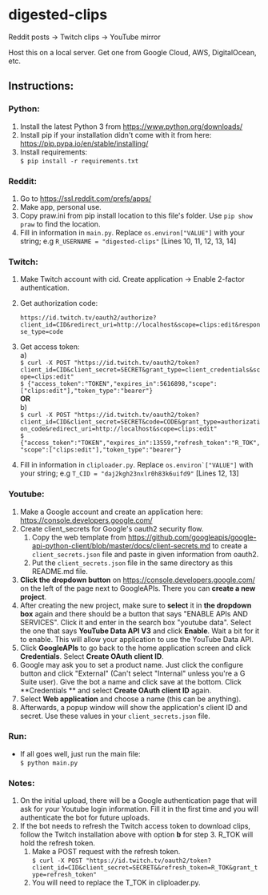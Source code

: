 # digested-clips
Reddit posts -> Twitch clips -> YouTube mirror

Host this on a local server. Get one from Google Cloud, AWS, DigitalOcean, etc.

## Instructions:

### Python:
1) Install the latest Python 3 from https://www.python.org/downloads/
2) Install pip if your installation didn't come with it from here: https://pip.pypa.io/en/stable/installing/
3) Install requirements:<br>
``$ pip install -r requirements.txt``

### Reddit:
1) Go to https://ssl.reddit.com/prefs/apps/
2) Make app, personal use.
3) Copy praw.ini from pip install location to this file's folder. Use ``pip show praw`` to find the location.
4) Fill in information in ``main.py``. Replace ``os.environ["VALUE"]`` with your string; e.g ``R_USERNAME = "digested-clips"`` [Lines 10, 11, 12, 13, 14]

### Twitch:
1) Make Twitch account with cid. Create application -> Enable 2-factor authentication.
2) Get authorization code:

    ``https://id.twitch.tv/oauth2/authorize?client_id=CID&redirect_uri=http://localhost&scope=clips:edit&response_type=code``

3) Get access token:<br>
    a)<br>
    ``$ curl -X POST "https://id.twitch.tv/oauth2/token?client_id=CID&client_secret=SECRET&grant_type=client_credentials&scope=clips:edit"``<br>
    ``$ {"access_token":"TOKEN","expires_in":5616898,"scope":["clips:edit"],"token_type":"bearer"}``<br>
__OR__<br>
    b)<br>
    ``$ curl -X POST "https://id.twitch.tv/oauth2/token?client_id=CID&client_secret=SECRET&code=CODE&grant_type=authorization_code&redirect_uri=http://localhost&scope=clips:edit"``<br>
    ``$ {"access_token":"TOKEN","expires_in":13559,"refresh_token":"R_TOK","scope":["clips:edit"],"token_type":"bearer"}``<br>

4) Fill in information in ``cliploader.py``. Replace ``os.environ`["VALUE"]`` with your string; e.g ``T_CID = "daj2kgh23nxlr0h83k6uifd9"`` [Lines 12, 13]

### Youtube:
1) Make a Google account and create an application here: https://console.developers.google.com/
2) Create client_secrets for Google's oauth2 security flow.
   1) Copy the web template from https://github.com/googleapis/google-api-python-client/blob/master/docs/client-secrets.md to create a ``client_secrets.json`` file and paste in given information from oauth2.
   2) Put the ``client_secrets.json`` file in the same directory as this README.md file.
3) **Click the dropdown button** on https://console.developers.google.com/ on the left of the page next to GoogleAPIs. There you can **create a new project**.
4) After creating the new project, make sure to **select** it in **the dropdown box** again and there should be a button that says "ENABLE APIs AND SERVICES". Click it and enter in the search box "youtube data". Select the one that says **YouTube Data API V3** and click **Enable**. Wait a bit for it to enable. This will allow your application to use the YouTube Data API.
5) Click **GoogleAPIs** to go back to the home application screen and click **Credentials**. Select **Create OAuth client ID**.
6) Google may ask you to set a product name. Just click the configure button and click "External" (Can't select "Internal" unless you're a G Suite user).  Give the bot a name and click save at the bottom. Click **Credentials ** and select **Create OAuth client ID** again.
7) Select **Web application** and choose a name (this can be anything).
8) Afterwards, a popup window will show the application's client ID and secret. Use these values in your ``client_secrets.json`` file.

### Run:
- If all goes well, just run the main file:<br>
``$ python main.py``

### Notes:
1) On the initial upload, there will be a Google authentication page that will ask for your Youtube login information. Fill it in the first time and you will authenticate the bot for future uploads.
2) If the bot needs to refresh the Twitch access token to download clips, follow the Twitch installation above with option __b__ for step 3. R_TOK will hold the refresh token.
   1) Make a POST request with the refresh token.<br>
   ``$ curl -X POST "https://id.twitch.tv/oauth2/token?client_id=CID&client_secret=SECRET&&refresh_token=R_TOK&grant_type=refresh_token"``
   2) You will need to replace the T_TOK in cliploader.py.
